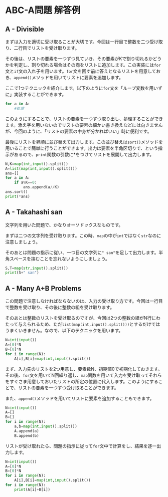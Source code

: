 # ABC-A問題 解答例

## A - Divisible

まずは入力を適切に受け取ることが大切です。今回は一行目で整数を二つ受け取り、二行目でリストを受け取ります。

その後は、リストの要素を一つずつ見ていき、その要素がKで割り切れるかどうかを判定し、割り切れる場合はその商をリストに追加します。この実装には```for```文と```if```文の入れ子を用います。```for```文を回す前に答えとなるリストを用意しておき、```append()```メソッドを用いてリストに要素を追加します。

ここで1つテクニックを紹介します。以下のように```for```文を「ループ変数を用いずに」実装することができます。

```python
for a in A:
    #処理
```

このようにすることで、リストの要素を一つずつ取り出し、処理することができます。添え字を用いないのでリストの要素の細かい書き換えなどには向きませんが、今回のように、「リストの要素の中身が分かればいい」時に便利です。

最後にリストを昇順に並び替えて出力します。この並び替えは```sort()```メソッドを用いることで簡単に行うことができます。出力は要素を半角区切りで、という指示があるので、```print```関数の引数に*をつけてリストを展開して出力します。

```python
N,K=map(int,input().split())
A=list(map(int,input().split()))
ans=[]
for a in A:
    if a%K==0:
        ans.append(a//K)
ans.sort()
print(*ans)
```

## A - Takahashi san

文字列を用いた問題で、かなりオーソドックスなものです。

まずは二つの文字列を受け取ります。この時、```map```の中が```int```ではなく```str```なのに注意しましょう。

そのあとは問題の指示に従い、一つ目の文字列に```" san"```を足して出力します。半角スペースを挟むことを忘れないようにしましょう。

```python
S,T=map(str,input().split())
print(S+" san")
```

## A - Many A+B Problems

この問題で注意しなければならないのは、入力の受け取り方です。今回は一行目で整数を受け取り、その後に整数の組を受け取ります。

そのあとは整数のリストを受け取るのですが、今回は2つの整数の組がN行にわたって与えられるため、ただ```list(map(int,input().split()))```とするだけではうまくいきません。なので、以下のテクニックを用います。

```python
N=int(input())
A=[0]*N
B=[0]*N
for i in range(N):
    A[i],B[i]=map(int,input().split())
```

まず、入力先のリストを2つ用意し、要素数N、初期値0で初期化しておきます。その後、```for```文を用いてN回繰り返し、```map```関数を用いて入力を受け取ってそれらをすぐさま用意しておいたリストの所定の位置に代入します。このようにすることで、リストの要素を一つずつ受け取ることができます。

また、```append()```メソッドを用いてリストに要素を追加することもできます。

```python
N=int(input())
A=[]
B=[]
for i in range(N):
    a,b=map(int,input().split())
    A.append(a)
    B.append(b)
```

リストが受け取れたら、問題の指示に従って```for```文中で計算をし、結果を逐一出力します。

```python
N=int(input())
A=[0]*N
B=[0]*N
for i in range(N):
    A[i],B[i]=map(int,input().split())
for i in range(N):
    print(A[i]+B[i])
```
